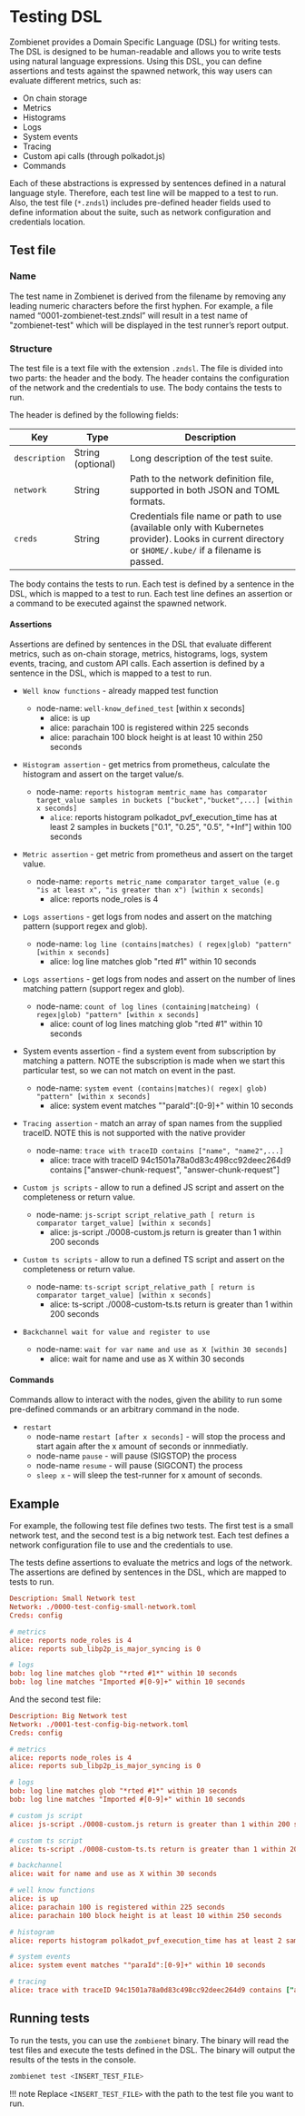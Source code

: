# Testing DSL

Zombienet provides a Domain Specific Language (DSL) for writing tests. The DSL is designed to be human-readable and allows you to write tests using natural language expressions. Using this DSL, you can define assertions and tests against the spawned network, this way users can evaluate different metrics, such as:

- On chain storage
- Metrics
- Histograms
- Logs
- System events
- Tracing
- Custom api calls (through polkadot.js)
- Commands 

Each of these abstractions is expressed by sentences defined in a natural language style. Therefore, each test line will be mapped to a test to run. Also, the test file (`*.zndsl`) includes pre-defined header fields used to define information about the suite, such as network configuration and credentials location.

## Test file 

### Name

The test name in Zombienet is derived from the filename by removing any leading numeric characters before the first hyphen. For example, a file named “0001-zombienet-test.zndsl” will result in a test name of "zombienet-test" which will be displayed in the test runner’s report output.

### Structure

The test file is a text file with the extension `.zndsl`. The file is divided into two parts: the header and the body. The header contains the configuration of the network and the credentials to use. The body contains the tests to run.

The header is defined by the following fields:

| Key            | Type     | Description                                                                                     |
| -------------- | -------- | ----------------------------------------------------------------------------------------------- |
| `description`  | String (optional) | Long description of the test suite.                                                  |
| `network`      | String   | Path to the network definition file, supported in both JSON and TOML formats.                   |
| `creds`        | String   | Credentials file name or path to use (available only with Kubernetes provider). Looks in current directory or `$HOME/.kube/` if a filename is passed. |

The body contains the tests to run. Each test is defined by a sentence in the DSL, which is mapped to a test to run. Each test line defines an assertion or a command to be executed against the spawned network.

#### Assertions

Assertions are defined by sentences in the DSL that evaluate different metrics, such as on-chain storage, metrics, histograms, logs, system events, tracing, and custom API calls. Each assertion is defined by a sentence in the DSL, which is mapped to a test to run.

- `Well know functions` - already mapped test function
  -  node-name: `well-know_defined_test` [within x seconds]
     -  alice: is up
     -  alice: parachain 100 is registered within 225 seconds
     -  alice: parachain 100 block height is at least 10 within 250 seconds

- `Histogram assertion` - get metrics from prometheus, calculate the histogram and assert on the target value/s.
  - node-name: `reports histogram memtric_name has comparator target_value samples in buckets ["bucket","bucket",...] [within x seconds]`
    - `alice`: reports histogram polkadot_pvf_execution_time has at least 2 samples in buckets ["0.1", "0.25", "0.5", "+Inf"] within 100 seconds

- `Metric assertion` - get metric from prometheus and assert on the target value.
  - node-name: `reports metric_name comparator target_value (e.g "is at least x", "is greater than x") [within x seconds]`
    - alice: reports node_roles is 4

- `Logs assertions` - get logs from nodes and assert on the matching pattern (support regex and glob).
  - node-name: `log line (contains|matches) ( regex|glob) "pattern" [within x seconds]`
    - alice: log line matches glob "rted #1" within 10 seconds

- `Logs assertions` - get logs from nodes and assert on the number of lines matching pattern (support regex and glob).
  - node-name: `count of log lines (containing|matcheing) ( regex|glob) "pattern" [within x seconds]`
    - alice: count of log lines matching glob "rted #1" within 10 seconds

- System events assertion - find a system event from subscription by matching a pattern. NOTE the subscription is made when we start this particular test, so we can not match on event in the past.
  - node-name: `system event (contains|matches)( regex| glob) "pattern" [within x seconds]`
    - alice: system event matches ""paraId":[0-9]+" within 10 seconds

- `Tracing assertion` - match an array of span names from the supplied traceID. NOTE this is not supported with the native provider
  - node-name: `trace with traceID contains ["name", "name2",...]`
    - alice: trace with traceID 94c1501a78a0d83c498cc92deec264d9 contains ["answer-chunk-request", "answer-chunk-request"]

- `Custom js scripts` - allow to run a defined JS script and assert on the completeness or return value.
  - node-name: `js-script script_relative_path [ return is comparator target_value] [within x seconds]`
    - alice: js-script ./0008-custom.js return is greater than 1 within 200 seconds

- `Custom ts scripts` - allow to run a defined TS script and assert on the completeness or return value.
  - node-name: `ts-script script_relative_path [ return is comparator target_value] [within x seconds]`
    - alice: ts-script ./0008-custom-ts.ts return is greater than 1 within 200 seconds

- `Backchannel wait for value and register to use`
  - node-name: `wait for var name and use as X [within 30 seconds]`
    - alice: wait for name and use as X within 30 seconds

#### Commands

Commands allow to interact with the nodes, given the ability to run some pre-defined commands or an arbitrary command in the node.

- `restart`
  - node-name `restart [after x seconds]` - will stop the process and start again after the x amount of seconds or innmediatly.
  - node-name `pause` - will pause (SIGSTOP) the process
  - node-name `resume` - will pause (SIGCONT) the process
  - `sleep x` - will sleep the test-runner for x amount of seconds.


## Example

For example, the following test file defines two tests. The first test is a small network test, and the second test is a big network test. Each test defines a network configuration file to use and the credentials to use.

The tests define assertions to evaluate the metrics and logs of the network. The assertions are defined by sentences in the DSL, which are mapped to tests to run.

``` toml
Description: Small Network test
Network: ./0000-test-config-small-network.toml
Creds: config

# metrics
alice: reports node_roles is 4
alice: reports sub_libp2p_is_major_syncing is 0

# logs
bob: log line matches glob "*rted #1*" within 10 seconds
bob: log line matches "Imported #[0-9]+" within 10 seconds
```

And the second test file:

``` toml
Description: Big Network test
Network: ./0001-test-config-big-network.toml
Creds: config

# metrics
alice: reports node_roles is 4
alice: reports sub_libp2p_is_major_syncing is 0

# logs
bob: log line matches glob "*rted #1*" within 10 seconds
bob: log line matches "Imported #[0-9]+" within 10 seconds

# custom js script
alice: js-script ./0008-custom.js return is greater than 1 within 200 seconds

# custom ts script
alice: ts-script ./0008-custom-ts.ts return is greater than 1 within 200 seconds

# backchannel
alice: wait for name and use as X within 30 seconds

# well know functions
alice: is up
alice: parachain 100 is registered within 225 seconds
alice: parachain 100 block height is at least 10 within 250 seconds

# histogram
alice: reports histogram polkadot_pvf_execution_time has at least 2 samples in buckets ["0.1", "0.25", "0.5", "+Inf"] within 100 seconds

# system events
alice: system event matches ""paraId":[0-9]+" within 10 seconds

# tracing
alice: trace with traceID 94c1501a78a0d83c498cc92deec264d9 contains ["answer-chunk-request", "answer-chunk-request"]
```

## Running tests

To run the tests, you can use the `zombienet` binary. The binary will read the test files and execute the tests defined in the DSL. The binary will output the results of the tests in the console.

```bash
zombienet test <INSERT_TEST_FILE>
```

!!! note
    Replace `<INSERT_TEST_FILE>` with the path to the test file you want to run.

